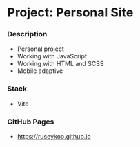 # Project: Personal Site

### Description

* Personal project
* Working with JavaScript
* Working with HTML and SCSS
* Mobile adaptive

### Stack

* Vite

### GitHub Pages

* https://ruseykoo.github.io
